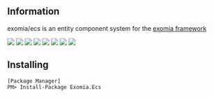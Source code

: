 ## Information

exomia/ecs is an entity component system for the [exomia framework](https://github.com/exomia/framework "exomia framework")

![](https://img.shields.io/github/issues-pr/exomia/ecs.svg)
![](https://img.shields.io/github/issues/exomia/ecs.svg)
![](https://img.shields.io/github/last-commit/exomia/ecs.svg)
![](https://img.shields.io/github/contributors/exomia/ecs.svg)
![](https://img.shields.io/github/commit-activity/y/exomia/ecs.svg)
![](https://img.shields.io/github/languages/top/exomia/ecs.svg)
![](https://img.shields.io/github/languages/count/exomia/ecs.svg)
![](https://img.shields.io/github/license/exomia/ecs.svg)

## Installing

```shell
[Package Manager]
PM> Install-Package Exomia.Ecs
```
